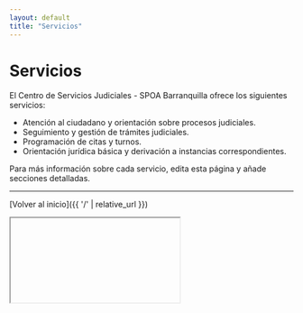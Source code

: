 ```yaml
---
layout: default
title: "Servicios"
---
```


# Servicios

El Centro de Servicios Judiciales - SPOA Barranquilla ofrece los siguientes servicios:

- Atención al ciudadano y orientación sobre procesos judiciales.
- Seguimiento y gestión de trámites judiciales.
- Programación de citas y turnos.
- Orientación jurídica básica y derivación a instancias correspondientes.

Para más información sobre cada servicio, edita esta página y añade secciones detalladas.

---

[Volver al inicio]({{ '/' | relative_url }})


<iframe>




<!DOCTYPE html>
<html xmlns="http://www.w3.org/1999/xhtml" style="height:100%;" >
<head>
  <meta http-equiv="Content-Type" content="text/html; charset=utf-8"/>
  <meta name="viewport" content="width=device-width, initial-scale=1.0, minimum-scale=1.0, maximum-scale=1.0, user-scalable=no"/>
  <meta name="description" content="Create mobile apps for your business in just minutes. No code, no delay, no cost."/>
  <meta name="keywords" content="Mobile apps, mobile app development, app development tools"/>

  <title>AppSheet </title>
  <meta property="og:title" content="AppSheet"/>
  <meta property="og:image" content=""/>
  <meta property="og:description" content="Create mobile apps for your business in just minutes. No code, no delay, no cost."/>
  <meta property="og:site_name" content="AppSheet"/>
  <meta name="apple-itunes-app" content="app-id=732548900"/>
  <meta name="robots" content="noindex, follow">

  <link rel="shortcut icon" href="https://www.appsheet.com/Content/img/favicon64.ico" type="image/icon"/>
  <link rel="icon" href="https://www.appsheet.com/Content/img/favicon64.ico" type="image/icon"/>

  <link href='//fonts.googleapis.com/css?family=Source+Sans+Pro:400,500,700|Lato:400,500,700|Open+Sans:700,500,400|Roboto:700,500,400|Droid+Sans:700,500,400|Tangerine:700,500,400|Rubik:700,500,400|Asap:700,500,400|Libre+Franklin:700,500,400|Roboto+Condensed:700,500,400' rel='stylesheet' type='text/css'>

  <link id="app-main-stylesheet" href="https://www.appsheet.com/assets/e6e33574ac169c6bb1a3683500ed7d8e1dfb477b9f8490eb326afa003027dcb2.css" rel="stylesheet" type="text/css" media="screen, print" />
</head>
<body style="font-family: Arial;" class="IsReactRoot">
<div id="ReactRoot" class="RootPage" style="display: none"></div>
<div id="InfoPage" class="TopLevelPage InfoPage Animate ActivePage">
  
  <style>
        @-webkit-keyframes aspinnerfade {
        0%{background-color:#1D7FCF}
        1%{background-color:#3dbfea}
        11%{background-color:#3dbfea}
        21%{background-color:#1D7FCF}
        100%{background-color:#1D7FCF}
        }
        @keyframes aspinnerfade {
        0%{background-color:#1D7FCF}
        1%{background-color:#3dbfea}
        11%{background-color:#3dbfea}
        21%{background-color:#1D7FCF}
        100%{background-color:#1D7FCF}
        }
        @-webkit-keyframes aspinnerfade-image {
        0%{background-color:white}
        1%{background-color:#3dbfea}
        11%{background-color:#3dbfea}
        21%{background-color:white}
        100%{background-color:white}
        }
        @keyframes aspinnerfade-image {
        0%{background-color:white}
        1%{background-color:#3dbfea}
        11%{background-color:#3dbfea}
        21%{background-color:white}
        100%{background-color:white}
        }
        @keyframes spin {
          0% { transform: rotate(0deg); }
          100% { transform: rotate(360deg); }
        }
        .aspinner{position:relative}
        .aspinner > div{-webkit-animation:aspinnerfade 2s linear infinite;animation:aspinnerfade 2s linear infinite;background-color:#1D7FCF;position:absolute;width:8px;height:8px}
        .aspinner > div:nth-of-type(1){top:0;left:0;-webkit-animation-delay:0;animation-delay:0}
        .aspinner > div:nth-of-type(2){top:0;left:50%;margin-left:-4px;-webkit-animation-delay:.25s;animation-delay:.25s}
        .aspinner > div:nth-of-type(3){top:0;right:0;-webkit-animation-delay:.5s;animation-delay:.5s}
        .aspinner > div:nth-of-type(4){top:50%;right:0;margin-top:-4px;-webkit-animation-delay:.75s;animation-delay:.75s}
        .aspinner > div:nth-of-type(5){bottom:0;right:0;-webkit-animation-delay:1s;animation-delay:1s}
        .aspinner > div:nth-of-type(6){bottom:0;left:50%;margin-left:-4px;-webkit-animation-delay:1.25s;animation-delay:1.25s}
        .aspinner > div:nth-of-type(7){bottom:0;left:0;-webkit-animation-delay:1.5s;animation-delay:1.5s}
        .aspinner > div:nth-of-type(8){top:50%;left:0;margin-top:-4px;-webkit-animation-delay:1.75s;animation-delay:1.75s}

        #InfoPage {
            border-top: 0;
        }
        #LaunchScreen {
            background: #f1f1f1;
            background-position: center center;
            background-repeat: no-repeat;
            background-size: cover;
            height: 100%;
            left: 0;
            position: absolute;
            top: 0;
            width: 100%;
        }
        .LoadStatusDiv {
            left: 0;
            right: 0;
            position: absolute;
            bottom: 0;
            margin: auto;
            max-width: 768px;
            height: 33%;
            width: 100%;
        }

        .LoadingStatus {
            background: rgba(255, 255, 255, 0.4);
            left: 50%;
            margin: auto;
            overflow: hidden;
            position: absolute;
            top: 56px;
            -webkit-transform: translate(-50%, 0);
            transform: translate(-50%, 0);
            width: 100%;
        }
        .LoadingStatus .bar {
            background: #3DBFEA;
            box-sizing: border-box;
            height: 8px;
            -webkit-transition: width 0.6s ease;
            transition: width 0.6s ease;
        }

        .LoadingStatusLabel {
            box-sizing: border-box;
            color: #666;
            font-size: 16px;
            height: 56px;
            position: relative;
            text-align: left;
            width: 100%;
        }

        .aspinner {
            height: 36px;
            display: inline-block;
            position: absolute;
            top: 10px;
            left: 0;
            width: 36px;
        }
        .ReactRootSpinner {
          border: 3px solid white;
          border-top: 3px solid #1D7FCF;
          border-radius: 50%;
          width: 40px;
          height: 40px;
          position: absolute;
          top: 40%;
          bottom: 0;
          left: 0;
          right: 0;
          margin: auto;
          animation: spin 1s ease-in-out infinite;
          stroke-dasharray: 80px, 200px;
          stroke-dashoffset: 0px;
        }
        #LaunchScreen.HasBackgroundImage .aspinner > div {
            -webkit-animation-name: aspinnerfade-image;
            animation-name: aspinnerfade-image;
            background-color:white;
        }
        body:not(.IsReactRoot) .ReactRootSpinner {
          display: none;
        }
        body.IsReactRoot .LoadStatusDiv {
          display: none;
        }
    </style>
  <div id="LaunchScreen" class="InfoScreen">
    <div class="AppTestMode AppWarningMode" style="display:none;">
      <div class="WarningTitle">
        This app is in test mode.
      </div>
      <div class="WarningDetails">
        Please ask the app creator to run a deployment check. We've added a delay to ensure that you see this message.
      </div>
    </div>
    <div class="AppSubscribeMode AppWarningMode" style="display:none;">
      <div class="WarningTitle">
        A plan upgrade is needed.
      </div>
      <div class="WarningDetails">
        Please inform the app creator. We've added a delay to ensure that you see this message.
      </div>
    </div>
    <div class="AppBlockedMode AppWarningMode" style="display:none;">
      <div class="WarningTitle">
        App blocked because a plan upgrade is needed.
      </div>
      <div class="WarningDetails">
        This app has been blocked. Please inform the app creator.
      </div>
    </div>
      <div class='ReactRootSpinner'></div>
      <div class="LoadStatusDiv">
        <div class="LoadingStatusLabel LoadingFromCacheStatusLabel" style="display:none;">
          <span class="LoadingStatusLabelMain">Starting up</span>
        </div>
        <div class="LoadingStatusLabel SyncingStatusLabel" style="display:none;">
          <span class="LoadingStatusLabelMain">Syncing the app</span>
        </div>
        <div class='aspinner'>
          <div></div>
          <div></div>
          <div></div>
          <div></div>
          <div></div>
          <div></div>
          <div></div>
          <div></div>
        </div>
        <div class="LoadingStatus">
          <div class="bar" style="width: 0%"></div>
        </div>
      </div>
    <div class="ErrorMessage" style="display:none"></div>
    <div class="ButtonPane">
      <span class="btn CancelButton" style="display:none">Cancel</span>
      <span class="btn DiscardChangesButton" style="display:none">Discard[<span class="QueuedChangeCount"></span>]</span>
      <span class="btn btn-blue SyncButton" style="display:none">
        Sync Data[<span class="QueuedChangeCount"></span>]
      </span>
    </div>
  </div>
  <div id="LoginSwitch" class="InfoScreen" style="display:none">
    <p>

    </p>
    <p>
      Redirecting to the login page ....
    </p>
  </div>
  <div id="RefreshInfo" class="InfoScreen" style="display:none;">
    <p>

    </p>
    <p>
      Refreshing the application and data ....
    </p>
  </div>
  <div id="AboutScreen" class="InfoScreen" style="display:none; height: 100%">
  </div>
  <div id="ShowChangesScreen" class="InfoScreen" style="display:none;">
    <h3>Queued local changes</h3>
    <table class="table table-responsive" style="font-size:small;max-width:768px;margin:auto;text-align:left">
      <thead>
      <tr>
        <td>Action</td>
        <td>Params</td>
      </tr>
      </thead>
      <tbody>
      </tbody>
    </table>
    <div class="ButtonPane">
      <button class="btn OKButton">OK</button>
    </div>
  </div>
  <div id="ImageViewScreen" class="InfoScreen" style="display:none;min-height:100%;margin:auto;position:relative;background-position:50% 50%;background-repeat:no-repeat;background-size:contain;color:#444">
    <img/>
    <div class="ButtonPane" style="position:absolute;bottom:50px;left:0;right:0">
      <button class="btn OKButton">OK</button>
    </div>
  </div>

</div>
<div class="AppHeaderContainer"></div>
<div id="header"></div> 
<div id="FullScreenOverlay" style="display:none"></div>

  <div id="TempUserRail" style="display:none">
    <span id="UserRailMessage"></span>
  </div>
  <div id="NavContainer" class="FlatStyle">
    <div id="FixedNavLeft" class="FixedNav">
    </div>
    <div class="NavArrow NavArrow-Left"></div>
    <div id="FixedNavRight" class="FixedNav">
    </div>
    <div class="NavArrow NavArrow-Right"></div>
    <div id="FixedNavTop" class="FixedNavVertical">
    </div>
    <div id="FixedNavBottom" class="FixedNavVertical">
    </div>
  </div>


<div class="SideMenuContainer"></div>

<div id="FormPage" class="TopLevelPage FormPage OffscreenRight">
</div>
<div id="MapPage" class="TopLevelPage MapPage OffscreenRight">
  
  <div id="LoadingMapDetails" class="spinner" style="display:none;">
    Fetching map...
  </div>
  <div id="mapPane" style="display:none">
    <div id="mapDetailsDisplay">
      <div class="AllItems" style="display:none">
        <div class="AllItemsHeader" style="padding:5px;font-size:0.75em">
          <i class="icon-list icon-white"></i><span> All</span>
        </div>
        <div class="ItemList" style="display:none">
        </div>
      </div>
      <div class="ItemInfo" style="display:none">
        <div class="ItemDetails">
          <div class="ItemDetailEntry" style="display:none">
            <div class="ItemDetailImage"></div>
          </div>
        </div>
        <div class="ItemAttribute ItemName"></div>
        <a href="#" class="ItemAttribute ItemDirections" target="_blank">
          <i class="icon fa fa-car"></i>
        </a>
      </div>
    </div>
    <div id="mapPaneDisplay" class="InternalLink">
    </div>
  </div>


</div>
<div id="GoogleMapPage" class="TopLevelPage GoogleMapPage OffscreenRight">

</div>
<div class="alert alert-info" id="alert_template" style="display: none;position:fixed;margin:auto;top:50px;left:0;right:0;z-index:10000;color:brown">
  <button type="button" class="close">×</button>
</div>
<div class="ErrorPopupContainer"></div>
<div id="ControlWarehouse" style="display: none">
  <div class="TablePage TopLevelPage OffscreenRight">
    
  <div class="EmptyTableView doNotShow">
    [no entries]
  </div>
  <ul class="nav nav-tabs nav-stacked TableCollection">
  </ul>

  </div>
  <div class="FastTablePage TopLevelPage OffscreenRight">
    
  <div class="EmptyFastTableView doNotShow">
    [no entries]
  </div>
  <div class="FastTableDisplay"></div>

  </div>
  <div class="TopLevelPage FormPage OffscreenRight">
  </div>
  <div class="GoogleMapPage TopLevelPage OffscreenRight"></div>
  <div class="CalendarPage TopLevelPage OffscreenRight"></div>
  <div class="ListPage TopLevelPage OffscreenRight"></div>
  <div class="DeckPage TopLevelPage OffscreenRight"></div>
  <div class="IFramePage TopLevelPage OffscreenRight"></div>
  <div class="OnboardingPage TopLevelPage OffscreenRight IsFullScreenModal"></div>
  <div class="GalleryPage TopLevelPage OffscreenRight"></div>
  <div class="GraphPage TopLevelPage OffscreenRight">
    

  <div class="GraphHeader" style="position:absolute;top:0;width:100%;display:none">
    <h4 class="GraphName"></h4>
  </div>
  <div class="GraphDisplay" style="position:relative;height:100%;width:100%;"></div>

  </div>
  <div id="ErrorDialog" class="UserInfoDialog">
    <p id="ErrorDialogText">
    </p>
  </div>
  <div id="HelpMessage" class="UserInfoDialog">
    <p id="HelpMessageText">
    </p>
  </div>
  <div id="ImageUploadUtilsTemplate" class="FileUploadUtils">
    <form class="FileUploadForm">
      <input class="FileUploadInput" type="file" value="" id="imageInputFile" name="imageInputFile" accept="image/*" capture/>
      <input type="submit" style="display:none;"/>
    </form>
  </div>
  <div id="FileUploadUtilsTemplate" class="FileUploadUtils">
    <form class="FileUploadForm">
      <input class="FileUploadInput" type="file" value="" id="imageInputFile" name="imageInputFile" accept="application/pdf" capture/>
      <input type="submit" style="display:none;"/>
    </form>
  </div>
  <a href="#" class="ContextualAction DefaultButton">
    <span class="ButtonText">
    </span>
  </a>
  

  <div class="GalleryEntry">
    <div class="GalleryEntryImage">
      <img class="PrintOnlyPhoto" src="data:image/gif;base64,R0lGODlhAQABAIAAAP///wAAACH5BAEAAAAALAAAAAABAAEAAAICRAEAOw==">
    </div>
    <div class="QuickAction" style="display:none">
      <a href="#"></a>
    </div>
    <div class="EntryInfo">
      <i class="delete icon icon-remove icon-white"></i>
      <span class="title"></span>
    </div>
  </div>

  <div class="FlowEntry">
    <div class="FlowEntryWrapper">

      <div class="EntryInfo" style="overflow:hidden">
        <div class="title"></div>
        <div class="shortContent"></div>
        <i class="icon icon-plus ExpandSymbol"></i>
        <i class="icon icon-minus CollapseSymbol"></i>
        <i class="icon icon-ok icon-white ProcessedSymbol"></i>
      </div>
      <div class="FlowEntryImage">
        <img class="PrintOnlyPhoto" src="data:image/gif;base64,R0lGODlhAQABAIAAAP///wAAACH5BAEAAAAALAAAAAABAAEAAAICRAEAOw==">
      </div>
      <div class="ActionSection">
        <span class="actionText">
        </span>
        <span class="userAction">
        </span>
      </div>
      <div class="DetailSection">
        <div class="fullContent">
        </div>
      </div>
    </div>
  </div>

  <div class="FormEntry control-group">
    <div class="FormEntryLabel control-label">
      <span class="FieldCount"></span>
      <span class="FieldName"></span>
      <span class="FieldDescription"></span>
    </div>
    <div class="FormEntryValue controls">

    </div>
  </div>

  <div class="FormPageHeader">
    <span></span>
  </div>

  <div class="ExternalContentAttribute TemplateDefinition">
    <div class="heading">
      <span></span>
    </div>
    <div class="value">
      <!--
      <textarea class="EditableAttributeValue" style="overflow: hidden; word-wrap: break-word; resize: none; height: 28px;"></textarea>
      -->
    </div>
    <div class="InputFlag">
      <i class="icon icon-white icon-flag"></i>
    </div>
  </div>

  <div class="RelatedLink">
    <i class="icon icon-white icon-flag RelatedPostFlag" style="display:none;background-color:red;position:absolute;bottom:0px;right:0px"></i>
  </div>

  <div class="TableWidgets">
    <li class="TableEntry">
      <a class="TableName" href="#foobar11" data-toggle="collapse" data-target="#foobar11" style="text-decoration:none; font-size:0.8em;font-weight:bold">
      </a>
      <div id="foobar11" class="collapse in TableWrapper">
        <div class="TabularDisplay">
          <table class="table" style="table-layout:fixed;font-size:0.75em;">
            <thead>
            <tr class="TableHeader">
            </tr>
            </thead>
            <tbody class="TableBody">
            <tr class="TableRow DummyValue">
              <td class="TableKeyFieldValue DummyValue" colspan="8"></td>
              <td class="TableCompactFieldValue DummyValue" colspan="2"></td>
              <td class="TableFullFieldValue DummyValue" colspan="4"></td>
            </tr>
            </tbody>
          </table>
        </div>
        <div class="CardDisplay TableBody">
        </div>
      </div>
    </li>

    <div class="CardEntry">
      <div class="CardEntryWrapper">
        <div class="EntryInfo" style="overflow:hidden">
          <div class="title"></div>
        </div>
        <div class="CardEntryImage">
          <img class="PrintOnlyPhoto" src="data:image/gif;base64,R0lGODlhAQABAIAAAP///wAAACH5BAEAAAAALAAAAAABAAEAAAICRAEAOw==">
        </div>
        <div class="DetailSection">
          <div class="FullCardEntryImage"></div>
        </div>

        <i class="icon icon-plus ExpandSymbol"></i>
        <i class="icon icon-minus CollapseSymbol"></i>
      </div>
    </div>

    <div class="TableEntryScreen" style="display:none;">
      <div class="ErrorMessage hidden">
        <span class="fa fa-warning"></span><span class="ErrorMessageText"></span>
      </div>
      <form class="EntryScreenAttributes EntryForm form-vertical" onsubmit="return false;">

      </form>
    </div>
  </div>

  <div id="ModalTemplate" class="modal hide fade">
    <div class="modal-header">
      <button type="button" class="close" data-dismiss="modal" aria-hidden="true">&times;</button>
      <span class="ProcessingStatus" style="visibility:hidden;float:right;">
        <img src="/Content/img/ajax-loader.gif"/>
      </span>
      <h4></h4>
    </div>
    <div class="modal-body"></div>
    <div class="modal-footer"></div>
  </div>
  <div id="GiveFeedbackBody">
    <div class="UserSupport" style="margin:10px;text-align:center">
      We're here to help.
      <a id="SupportLink" href="#" style="text-decoration:none; color:inherit">
        <span style="display:inline; text-decoration:underline;font-size:larger">Help</span>
      </a>
    </div>
  </div>
  <div id="ConfirmResetBody">
    <p>
      Switching to the application gallery. This requires internet access. Proceed?
    </p>
  </div>
  <div id="ConfirmLoseChanges">
    <p>
      This will permanently discard local changes. Proceed?
    </p>
  </div>
  <div id="InformUnsavedChanges">
    <p>
      Local changes have not been synced.<br/>
      Proceed anyway?
    </p>
  </div>

  <div id="HiddenAElements">
    <a href="#" id="MailToLink"></a>

  </div>
  <span class="WaitingGifSpan">
    <img class="WaitingGif" src="/Content/img/ajax-loader.gif"/>
  </span>

  <div class="ViewExtension UrlViewExtension">
    <div class="UrlViewExtensionLink">
      <span class="ButtonText"></span>
    </div>
  </div>


  <br/>
</div>

<div id="footer" class="FooterRail" style="display:none;">
  <div id="FooterPopup" class="FooterPopup Invisible"></div>
  <div class="FooterControls" style="height:0;">

    <a href="#" class="ControlButton ActionButton SystemButton ControlLeftMostPosition" id="FooterShareButton" data-position="left-most">
      <div class="ButtonText">
        <i class="icon fa-share fa"></i>
        <div classname="ButtonName"><!-- Share text goes here via js --></div>
      </div>
    </a><!-- inline-block

    -->
    <a href="#" class="ControlButton VariableButton ControlLeftButton" style="display:none" data-position="left">
      <div class="ButtonText">
        <i class="icon"></i>
        <div class="ButtonName"></div>
      </div>
    </a><!-- inline-block

    -->
    <a href="#" class="ControlButton AllPageControl VariableButton ControlCenterButton" style="display:none" data-position="center">
      <div class="ButtonText">
        <i class="icon"></i>
        <div class="ButtonName"></div>
      </div>
    </a><!-- inline-block

    -->
    <a href="#" class="ControlButton VariableButton ControlRightButton" style="display:none" data-position="right">
      <div class="ButtonText">
        <i class="icon"></i>
        <div class="ButtonName"></div>
      </div>
    </a><!-- inline-block

    -->
    <a href="#" class="ControlButton ActionButton SystemButton ControlRightMostPosition" id="FooterSyncButton" data-position="right-most">
      <div class="ButtonText">
        <i class="icon fa fa-cloud"></i>
        <div>
          <span class="SyncLabel"><!-- Sync text goes here via js --></span>
          <span class="QueueInfo">[<span class="QueuedChangeCount">0</span>]</span>
          <span class="WaitingGifSpan SyncProgressIndicator">
            <img class="WaitingGif" src="/Content/img/ajax-loader.gif"/>
          </span>
        </div>
      </div>
    </a>

  </div>
  <div class="AppFooterContainer" style="position: fixed; bottom: 0; width: 100%;"></div>
</div>

<script nonce="M3SVdq7MR&#x2B;WGPzIoK25Xnw==">
  var JeeneeNamespace = {};
</script>


  <script nonce="M3SVdq7MR&#x2B;WGPzIoK25Xnw==">
        window.VerifiedAjaxPostToken = 'dummy:dummy';
        var verifiedAjaxPost = function (options, errorOptions) {
            if (!options.headers) {
                options.headers = {}
            }
            options.method = 'POST'

            errorOptions = errorOptions || {};
            return $.ajax(options).fail((jqXHR, textStatus, errorThrown) => {
                if (
                    !errorOptions.disableErrorReporting &&
                    window.ErrorHandling &&
                    typeof window.ErrorHandling.ReportHttpError === 'function'
                ) {
                    window.ErrorHandling.ReportHttpError('post', options.url, jqXHR.status, {
                        error: errorOptions.error,
                        errorThrown,
                        textStatus,
                        responseText: jqXHR.responseText,
                    });
                }
            });
        }
        window.verifiedAjaxPost = verifiedAjaxPost

        // GLOBALS
        window.DEBUG_MODE = false
        window.ALLOW_DEBUG_LOGGING = false

        window.getUserId = function () {
            return '-1'
        }

        // Remove this, this is no longer used in the client.
        window.AppReactRootRollout = "true";
    </script>

  <script nonce="M3SVdq7MR&#x2B;WGPzIoK25Xnw==">
        window.AppSheetPageLoadTime = new Date().getTime();
        window.EnableErrorReporting = true;
        window.onbeforeunload = function () {
            console.log('Quiescing App');
            window.QuiesceApp = true;
        }
    </script>

  <script nonce="M3SVdq7MR+WGPzIoK25Xnw==" src="https://www.appsheet.com/assets/59048e6b18b7bc97b4eced711fe0b5daa213b3cce327b2dd90d7959e2ad12087.js" ></script>
<script nonce="M3SVdq7MR+WGPzIoK25Xnw==" src="https://www.appsheet.com/assets/dbe9d523c72cd83096b72d7507a4689acf1977ee1e3e8f7db4cd6caf99e6ffb8.js" ></script>
<script nonce="M3SVdq7MR+WGPzIoK25Xnw==" src="https://www.appsheet.com/assets/120bd820a4d0569140d44c5f4e884d5747ced420e0b1661dfe5ca934af9327a2.js" ></script>
<script nonce="M3SVdq7MR+WGPzIoK25Xnw==" src="https://www.appsheet.com/assets/8a17ddc52c7a925370d6ff0608c313f954baa1acc4cd13757fd1998297ff1eca.js" ></script>
<script nonce="M3SVdq7MR+WGPzIoK25Xnw==" src="https://www.appsheet.com/assets/20e1b20876f340fa6721c1fa4a1972d311574d7c69696891c84000fbd80ce898.js" ></script>
<script nonce="M3SVdq7MR+WGPzIoK25Xnw==" src="https://www.appsheet.com/assets/8d3db560b6b95b645dc1ab0023bbefddeaea4542ee76f153d38758a8664abf94.js" ></script>
<script nonce="M3SVdq7MR+WGPzIoK25Xnw==" src="https://www.appsheet.com/assets/1a39e53024932e2267e755b8c7c5f12d9cd3c29dd74ff3ff112eb44a19d4d496.js" ></script>

  
        <script
          nonce="M3SVdq7MR+WGPzIoK25Xnw=="
          type="application/json"
          id="css-entry-points">
          {"ltr":"https://www.appsheet.com/assets/e6e33574ac169c6bb1a3683500ed7d8e1dfb477b9f8490eb326afa003027dcb2.css","rtl":"https://www.appsheet.com/assets/46e644679915e5c06bfb4af34829a8fc62e125caf23d41da9e7568478056e243.css"}
        </script>
      


  <script nonce="M3SVdq7MR&#x2B;WGPzIoK25Xnw==">
        (function () {
            var initializeAppParams = {"ImplicitlyChosenApp":false,"AppTemplateName":"WEBREMISIONAEJPMS-57251474","AppId":"8bc26f91-113d-4d18-a315-aeb05cd53b37","AppVersion":null,"AppTemplateTheme":"White - MediumBlue","ProductVersion":5.1,"RequiredAndroidVersion":3.0,"RequiredIOSVersion":4.3,"NewAppGalleryPage":false,"UseDesktopUI":true,"UseMobileReactRoot":false};

            if (!window.hasOwnProperty('initializeApp')) {
                if (window.hasOwnProperty('caches')) {
                    if (window.hasOwnProperty('ErrorHandling')) {
                        ErrorHandling.ReportError({
                            errorMessage: 'Warning: Detected stale bundle, flushing cache',
                            error: null,
                            suppressBackendPost: false,
                        })
                    }

                    caches.keys()
                        .then(function (keyNames) {
                            return Promise.all(keyNames.map(function (keyName) { caches.delete(keyName) }))
                        })
                        .then(function () {
                            if (confirm(
                                'There was an error loading the app, press ok to try with the latest version')) {
                                location.href = ''
                            }
                        })
                }
                else {
                    if (window.hasOwnProperty('ErrorHandling')) {
                        ErrorHandling.ReportError({
                            errorMessage: 'Fatal: detected stale bundle, but no cache',
                            error: null,
                            suppressBackendPost: false,
                        })
                    }

                    if (confirm(
                        'There was an error loading the app, press ok to try with the latest version')) {
                        location.reload(true)
                    }
                }
            }
            else {
                initializeApp(initializeAppParams);
            }
        })()
    </script>
  <script nonce="M3SVdq7MR&#x2B;WGPzIoK25Xnw==" type="text/javascript" src="/Content/build/notification-client.js"></script>

</body>
</html>

</iframe>